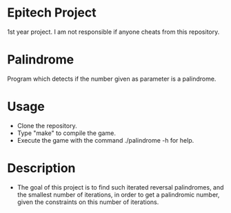 # Epitech Project
1st year project. I am not responsible if anyone cheats from this repository.
# Palindrome
Program which detects if the number given as parameter is a palindrome.
# Usage
  - Clone the repository.
  - Type "make" to compile the game.
  - Execute the game with the command ./palindrome -h for help.
# Description
  - The goal of this project is to find such iterated reversal palindromes, and the smallest number of iterations,
    in order to get a palindromic number, given the constraints on this number of iterations.
